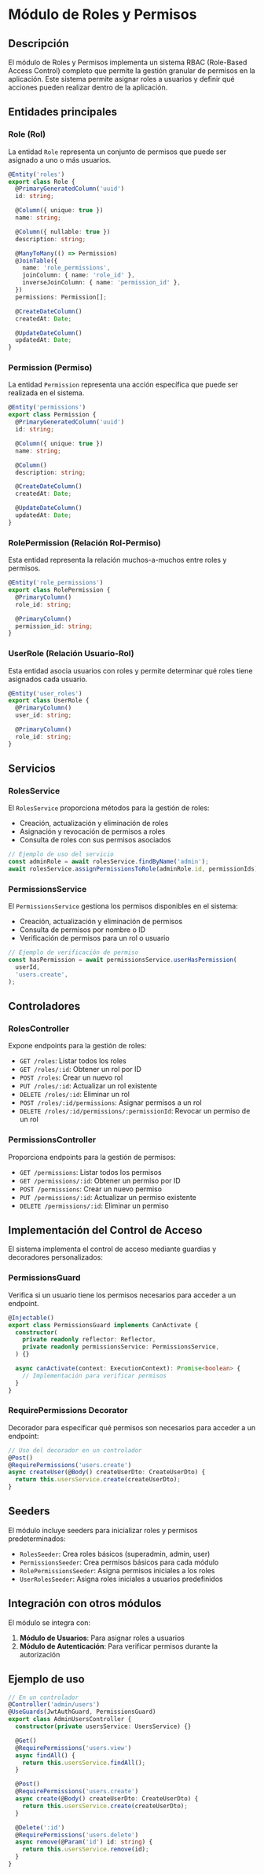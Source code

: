 # Módulo de Roles y Permisos

## Descripción

El módulo de Roles y Permisos implementa un sistema RBAC (Role-Based Access Control) completo que permite la gestión granular de permisos en la aplicación. Este sistema permite asignar roles a usuarios y definir qué acciones pueden realizar dentro de la aplicación.

## Entidades principales

### Role (Rol)

La entidad `Role` representa un conjunto de permisos que puede ser asignado a uno o más usuarios.

```typescript
@Entity('roles')
export class Role {
  @PrimaryGeneratedColumn('uuid')
  id: string;

  @Column({ unique: true })
  name: string;

  @Column({ nullable: true })
  description: string;

  @ManyToMany(() => Permission)
  @JoinTable({
    name: 'role_permissions',
    joinColumn: { name: 'role_id' },
    inverseJoinColumn: { name: 'permission_id' },
  })
  permissions: Permission[];

  @CreateDateColumn()
  createdAt: Date;

  @UpdateDateColumn()
  updatedAt: Date;
}
```

### Permission (Permiso)

La entidad `Permission` representa una acción específica que puede ser realizada en el sistema.

```typescript
@Entity('permissions')
export class Permission {
  @PrimaryGeneratedColumn('uuid')
  id: string;

  @Column({ unique: true })
  name: string;

  @Column()
  description: string;

  @CreateDateColumn()
  createdAt: Date;

  @UpdateDateColumn()
  updatedAt: Date;
}
```

### RolePermission (Relación Rol-Permiso)

Esta entidad representa la relación muchos-a-muchos entre roles y permisos.

```typescript
@Entity('role_permissions')
export class RolePermission {
  @PrimaryColumn()
  role_id: string;

  @PrimaryColumn()
  permission_id: string;
}
```

### UserRole (Relación Usuario-Rol)

Esta entidad asocia usuarios con roles y permite determinar qué roles tiene asignados cada usuario.

```typescript
@Entity('user_roles')
export class UserRole {
  @PrimaryColumn()
  user_id: string;

  @PrimaryColumn()
  role_id: string;
}
```

## Servicios

### RolesService

El `RolesService` proporciona métodos para la gestión de roles:

- Creación, actualización y eliminación de roles
- Asignación y revocación de permisos a roles
- Consulta de roles con sus permisos asociados

```typescript
// Ejemplo de uso del servicio
const adminRole = await rolesService.findByName('admin');
await rolesService.assignPermissionsToRole(adminRole.id, permissionIds);
```

### PermissionsService

El `PermissionsService` gestiona los permisos disponibles en el sistema:

- Creación, actualización y eliminación de permisos
- Consulta de permisos por nombre o ID
- Verificación de permisos para un rol o usuario

```typescript
// Ejemplo de verificación de permiso
const hasPermission = await permissionsService.userHasPermission(
  userId,
  'users.create',
);
```

## Controladores

### RolesController

Expone endpoints para la gestión de roles:

- `GET /roles`: Listar todos los roles
- `GET /roles/:id`: Obtener un rol por ID
- `POST /roles`: Crear un nuevo rol
- `PUT /roles/:id`: Actualizar un rol existente
- `DELETE /roles/:id`: Eliminar un rol
- `POST /roles/:id/permissions`: Asignar permisos a un rol
- `DELETE /roles/:id/permissions/:permissionId`: Revocar un permiso de un rol

### PermissionsController

Proporciona endpoints para la gestión de permisos:

- `GET /permissions`: Listar todos los permisos
- `GET /permissions/:id`: Obtener un permiso por ID
- `POST /permissions`: Crear un nuevo permiso
- `PUT /permissions/:id`: Actualizar un permiso existente
- `DELETE /permissions/:id`: Eliminar un permiso

## Implementación del Control de Acceso

El sistema implementa el control de acceso mediante guardias y decoradores personalizados:

### PermissionsGuard

Verifica si un usuario tiene los permisos necesarios para acceder a un endpoint.

```typescript
@Injectable()
export class PermissionsGuard implements CanActivate {
  constructor(
    private readonly reflector: Reflector,
    private readonly permissionsService: PermissionsService,
  ) {}

  async canActivate(context: ExecutionContext): Promise<boolean> {
    // Implementación para verificar permisos
  }
}
```

### RequirePermissions Decorator

Decorador para especificar qué permisos son necesarios para acceder a un endpoint:

```typescript
// Uso del decorador en un controlador
@Post()
@RequirePermissions('users.create')
async createUser(@Body() createUserDto: CreateUserDto) {
  return this.usersService.create(createUserDto);
}
```

## Seeders

El módulo incluye seeders para inicializar roles y permisos predeterminados:

- `RolesSeeder`: Crea roles básicos (superadmin, admin, user)
- `PermissionsSeeder`: Crea permisos básicos para cada módulo
- `RolePermissionsSeeder`: Asigna permisos iniciales a los roles
- `UserRolesSeeder`: Asigna roles iniciales a usuarios predefinidos

## Integración con otros módulos

El módulo se integra con:

1. **Módulo de Usuarios**: Para asignar roles a usuarios
2. **Módulo de Autenticación**: Para verificar permisos durante la autorización

## Ejemplo de uso

```typescript
// En un controlador
@Controller('admin/users')
@UseGuards(JwtAuthGuard, PermissionsGuard)
export class AdminUsersController {
  constructor(private usersService: UsersService) {}

  @Get()
  @RequirePermissions('users.view')
  async findAll() {
    return this.usersService.findAll();
  }

  @Post()
  @RequirePermissions('users.create')
  async create(@Body() createUserDto: CreateUserDto) {
    return this.usersService.create(createUserDto);
  }

  @Delete(':id')
  @RequirePermissions('users.delete')
  async remove(@Param('id') id: string) {
    return this.usersService.remove(id);
  }
}
```
